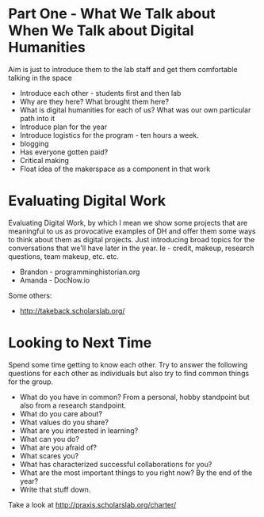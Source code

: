 # Part One - What We Talk about When We Talk about Digital Humanities

Aim is just to introduce them to the lab staff and get them comfortable talking in the space

* Introduce each other - students first and then lab
* Why are they here? What brought them here?
* What is digital humanities for each of us? What was our own particular path into it
* Introduce plan for the year
* Introduce logistics for the program - ten hours a week.
* blogging
* Has everyone gotten paid?
* Critical making
* Float idea of the makerspace as a component in that work

# Evaluating Digital Work
Evaluating Digital Work, by which I mean we show some projects that are meaningful to us as provocative examples of DH and offer them some ways to think about them as digital projects. Just introducing broad topics for the conversations that we'll have later in the year.
Ie - credit, makeup, research questions, team makeup, etc. etc.

* Brandon - programminghistorian.org
* Amanda - DocNow.io

Some others:
* http://takeback.scholarslab.org/


# Looking to Next Time
Spend some time getting to know each other. Try to answer the following questions for each other as individuals but also try to find common things for the group.
* What do you have in common? From a personal, hobby standpoint but also from a research standpoint.
* What do you care about?
* What values do you share?
* What are you interested in learning?
* What can you do?
* What are you afraid of?
* What scares you?
* What has characterized successful collaborations for you?
* What are the most important things to you right now? By the end of the year?
* Write that stuff down.

Take a look at http://praxis.scholarslab.org/charter/

